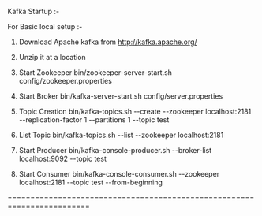Kafka Startup :- 


For Basic local setup :- 

1) Download Apache kafka from http://kafka.apache.org/
2) Unzip it at a location

3) Start Zookeeper
bin/zookeeper-server-start.sh config/zookeeper.properties

4) Start Broker
bin/kafka-server-start.sh config/server.properties

5) Topic Creation
bin/kafka-topics.sh --create --zookeeper localhost:2181 --replication-factor 1 --partitions 1 --topic test

6) List Topic
bin/kafka-topics.sh --list --zookeeper localhost:2181

7) Start Producer
bin/kafka-console-producer.sh --broker-list localhost:9092 --topic test 

8) Start Consumer
bin/kafka-console-consumer.sh --zookeeper localhost:2181 --topic test --from-beginning



========================================================================



